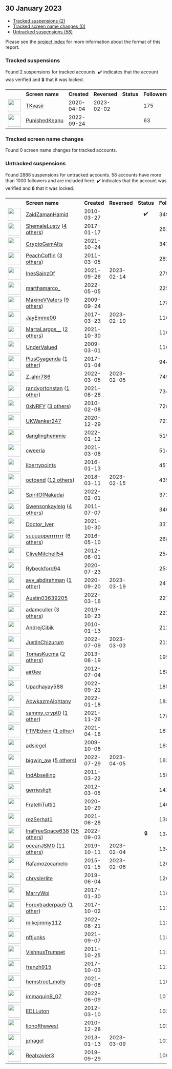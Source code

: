## 30 January 2023

* [Tracked suspensions (2)](#tracked-suspensions)
* [Tracked screen name changes (0)](#tracked-screen-name-changes)
* [Untracked suspensions (58)](#untracked-suspensions)

Please see the [project index](https://github.com/travisbrown/twitter-watch) for more information about the format of this report.

### Tracked suspensions

Found 2 suspensions for tracked accounts.
  ✔️ indicates that the account was verified and 🔒 that it was locked.

<table>
    <tr>
        <th></th>
        <th align="left">Screen name</th>
        <th align="left">Created</th>
        <th align="left">Reversed</th>
        <th align="left">Status</th>
        <th align="left">Followers</th>
        <th align="left">Ranking</th></tr>
    </tr>
        <tr>
            <td><a href="https://twitter.com/intent/user?user_id=1246249782596812800">
                <img src="https://pbs.twimg.com/profile_images/1270744423287193600/07dZkXPh_normal.jpg" width="40px" height="40px" align="center"/></a>
            </td>
            <td>
                <a href="https://twitter.com/TKvasir">TKvasir</a></td>
            <td>2020-04-04</td>
            <td>2023-02-02</td>
            <td align="center"></td>
            <td>175</td>
            <td>38565</td>
        </tr>
        <tr>
            <td><a href="https://twitter.com/intent/user?user_id=1573803442199486464">
                <img src="https://pbs.twimg.com/profile_images/1573803849776873472/fJyDRHEc_normal.jpg" width="40px" height="40px" align="center"/></a>
            </td>
            <td>
                <a href="https://twitter.com/PunishedKeanu">PunishedKeanu</a></td>
            <td>2022-09-24</td>
            <td></td>
            <td align="center"></td>
            <td>63</td>
            <td>97736</td>
        </tr></table>

### Tracked screen name changes

Found 0 screen name changes for tracked accounts.

### Untracked suspensions

Found 2888 suspensions for untracked accounts.
58 accounts have more than 1000 followers and are included here.
  ✔️ indicates that the account was verified and 🔒 that it was locked.

<table>
    <tr>
        <th></th>
        <th align="left">Screen name</th>
        <th align="left">Created</th>
        <th align="left">Reversed</th>
        <th align="left">Status</th>
        <th align="left">Followers</th>
    </tr>
        <tr>
            <td><a href="https://twitter.com/intent/user?user_id=126966274">
                <img src="https://pbs.twimg.com/profile_images/1581419959808319488/ckP-44_i_normal.jpg" width="40px" height="40px" align="center"/></a>
            </td>
            <td>
                <a href="https://twitter.com/ZaidZamanHamid">ZaidZamanHamid</a></td>
            <td>2010-03-27</td>
            <td></td>
            <td align="center">✔️</td>
            <td>349761</td>
        </tr>
        <tr>
            <td><a href="https://twitter.com/intent/user?user_id=821374953173852160">
                <img src="https://pbs.twimg.com/profile_images/1371363857067769859/YPhAZ8bi_normal.png" width="40px" height="40px" align="center"/></a>
            </td>
            <td>
                <a href="https://twitter.com/ShemaleLusty">ShemaleLusty</a>&nbsp;(<a href="https://api.memory.lol/v1/tw/id/821374953173852160">4 others</a>)&nbsp;</td>
            <td>2017-01-17</td>
            <td></td>
            <td align="center"></td>
            <td>261586</td>
        </tr>
        <tr>
            <td><a href="https://twitter.com/intent/user?user_id=1452337827711045635">
                <img src="https://pbs.twimg.com/profile_images/1585377740357877760/pkTOYrab_normal.jpg" width="40px" height="40px" align="center"/></a>
            </td>
            <td>
                <a href="https://twitter.com/CryptoGemAlts">CryptoGemAlts</a></td>
            <td>2021-10-24</td>
            <td></td>
            <td align="center"></td>
            <td>34316</td>
        </tr>
        <tr>
            <td><a href="https://twitter.com/intent/user?user_id=261061836">
                <img src="https://pbs.twimg.com/profile_images/920153895099355136/jRJTS-YQ_normal.jpg" width="40px" height="40px" align="center"/></a>
            </td>
            <td>
                <a href="https://twitter.com/PeachCoffin">PeachCoffin</a>&nbsp;(<a href="https://api.memory.lol/v1/tw/id/261061836">3 others</a>)&nbsp;</td>
            <td>2011-03-05</td>
            <td></td>
            <td align="center"></td>
            <td>28250</td>
        </tr>
        <tr>
            <td><a href="https://twitter.com/intent/user?user_id=1442117452440113161">
                <img src="https://pbs.twimg.com/profile_images/1523696719992610818/9Fl1amLt_normal.jpg" width="40px" height="40px" align="center"/></a>
            </td>
            <td>
                <a href="https://twitter.com/InesSainzOf">InesSainzOf</a></td>
            <td>2021-09-26</td>
            <td>2023-02-14</td>
            <td align="center"></td>
            <td>27903</td>
        </tr>
        <tr>
            <td><a href="https://twitter.com/intent/user?user_id=1522276598199771136">
                <img src="https://pbs.twimg.com/profile_images/1552925060645765120/ZNi3ok0A_normal.jpg" width="40px" height="40px" align="center"/></a>
            </td>
            <td>
                <a href="https://twitter.com/marthamarco_">marthamarco_</a></td>
            <td>2022-05-05</td>
            <td></td>
            <td align="center"></td>
            <td>22567</td>
        </tr>
        <tr>
            <td><a href="https://twitter.com/intent/user?user_id=77012250">
                <img src="https://pbs.twimg.com/profile_images/872592112327565312/ZLdK3xB8_normal.jpg" width="40px" height="40px" align="center"/></a>
            </td>
            <td>
                <a href="https://twitter.com/MaxineVVaters">MaxineVVaters</a>&nbsp;(<a href="https://api.memory.lol/v1/tw/id/77012250">9 others</a>)&nbsp;</td>
            <td>2009-09-24</td>
            <td></td>
            <td align="center"></td>
            <td>17852</td>
        </tr>
        <tr>
            <td><a href="https://twitter.com/intent/user?user_id=844935564897878016">
                <img src="https://pbs.twimg.com/profile_images/935996199517143041/bTWIn_lr_normal.jpg" width="40px" height="40px" align="center"/></a>
            </td>
            <td>
                <a href="https://twitter.com/JayEmme00">JayEmme00</a></td>
            <td>2017-03-23</td>
            <td>2023-02-10</td>
            <td align="center"></td>
            <td>11655</td>
        </tr>
        <tr>
            <td><a href="https://twitter.com/intent/user?user_id=1454582717375385603">
                <img src="https://pbs.twimg.com/profile_images/1592602042165444608/32vT2mem_normal.jpg" width="40px" height="40px" align="center"/></a>
            </td>
            <td>
                <a href="https://twitter.com/MartaLargos__">MartaLargos__</a>&nbsp;(<a href="https://api.memory.lol/v1/tw/id/1454582717375385603">2 others</a>)&nbsp;</td>
            <td>2021-10-30</td>
            <td></td>
            <td align="center"></td>
            <td>11073</td>
        </tr>
        <tr>
            <td><a href="https://twitter.com/intent/user?user_id=22341610">
                <img src="https://pbs.twimg.com/profile_images/1598244000841887744/AOtTOh3V_normal.jpg" width="40px" height="40px" align="center"/></a>
            </td>
            <td>
                <a href="https://twitter.com/UnderValued">UnderValued</a></td>
            <td>2009-03-01</td>
            <td></td>
            <td align="center"></td>
            <td>11049</td>
        </tr>
        <tr>
            <td><a href="https://twitter.com/intent/user?user_id=816571909752188928">
                <img src="https://pbs.twimg.com/profile_images/1511452139935215617/IpsUBP-u_normal.jpg" width="40px" height="40px" align="center"/></a>
            </td>
            <td>
                <a href="https://twitter.com/PiusGyagenda">PiusGyagenda</a>&nbsp;(<a href="https://api.memory.lol/v1/tw/id/816571909752188928">1 other</a>)&nbsp;</td>
            <td>2017-01-04</td>
            <td></td>
            <td align="center"></td>
            <td>9441</td>
        </tr>
        <tr>
            <td><a href="https://twitter.com/intent/user?user_id=1499940799601164290">
                <img src="https://pbs.twimg.com/profile_images/1568807675290390528/57Qp-5tE_normal.jpg" width="40px" height="40px" align="center"/></a>
            </td>
            <td>
                <a href="https://twitter.com/Z_ahir786">Z_ahir786</a></td>
            <td>2022-03-05</td>
            <td>2023-02-05</td>
            <td align="center"></td>
            <td>7455</td>
        </tr>
        <tr>
            <td><a href="https://twitter.com/intent/user?user_id=1431726535644434434">
                <img src="https://pbs.twimg.com/profile_images/1586690563465793537/VbnCspyb_normal.jpg" width="40px" height="40px" align="center"/></a>
            </td>
            <td>
                <a href="https://twitter.com/randyortonstan">randyortonstan</a>&nbsp;(<a href="https://api.memory.lol/v1/tw/id/1431726535644434434">1 other</a>)&nbsp;</td>
            <td>2021-08-28</td>
            <td></td>
            <td align="center"></td>
            <td>7341</td>
        </tr>
        <tr>
            <td><a href="https://twitter.com/intent/user?user_id=112456095">
                <img src="https://pbs.twimg.com/profile_images/1595536874910928896/U2jmfnic_normal.jpg" width="40px" height="40px" align="center"/></a>
            </td>
            <td>
                <a href="https://twitter.com/0xNRFY">0xNRFY</a>&nbsp;(<a href="https://api.memory.lol/v1/tw/id/112456095">3 others</a>)&nbsp;</td>
            <td>2010-02-08</td>
            <td></td>
            <td align="center"></td>
            <td>7282</td>
        </tr>
        <tr>
            <td><a href="https://twitter.com/intent/user?user_id=1343731925878534144">
                <img src="https://pbs.twimg.com/profile_images/1470607180521000965/V1s-ZIOE_normal.jpg" width="40px" height="40px" align="center"/></a>
            </td>
            <td>
                <a href="https://twitter.com/UKWanker247">UKWanker247</a></td>
            <td>2020-12-29</td>
            <td></td>
            <td align="center"></td>
            <td>7233</td>
        </tr>
        <tr>
            <td><a href="https://twitter.com/intent/user?user_id=1481405859414560769">
                <img src="https://pbs.twimg.com/profile_images/1590848420025180161/FCnyZ-Nw_normal.jpg" width="40px" height="40px" align="center"/></a>
            </td>
            <td>
                <a href="https://twitter.com/danglinghemmie">danglinghemmie</a></td>
            <td>2022-01-12</td>
            <td></td>
            <td align="center"></td>
            <td>5190</td>
        </tr>
        <tr>
            <td><a href="https://twitter.com/intent/user?user_id=1368911037181796360">
                <img src="https://pbs.twimg.com/profile_images/1592971821036752896/_aXFeJYD_normal.jpg" width="40px" height="40px" align="center"/></a>
            </td>
            <td>
                <a href="https://twitter.com/cweeria">cweeria</a></td>
            <td>2021-03-08</td>
            <td></td>
            <td align="center"></td>
            <td>5145</td>
        </tr>
        <tr>
            <td><a href="https://twitter.com/intent/user?user_id=4753880594">
                <img src="https://pbs.twimg.com/profile_images/1598891544349753345/qYgjDfQv_normal.jpg" width="40px" height="40px" align="center"/></a>
            </td>
            <td>
                <a href="https://twitter.com/libertypoints">libertypoints</a></td>
            <td>2016-01-13</td>
            <td></td>
            <td align="center"></td>
            <td>4576</td>
        </tr>
        <tr>
            <td><a href="https://twitter.com/intent/user?user_id=972834861734969344">
                <img src="https://pbs.twimg.com/profile_images/1564495065107443712/Xt6_TISA_normal.jpg" width="40px" height="40px" align="center"/></a>
            </td>
            <td>
                <a href="https://twitter.com/octoend">octoend</a>&nbsp;(<a href="https://api.memory.lol/v1/tw/id/972834861734969344">12 others</a>)&nbsp;</td>
            <td>2018-03-11</td>
            <td>2023-02-15</td>
            <td align="center"></td>
            <td>4398</td>
        </tr>
        <tr>
            <td><a href="https://twitter.com/intent/user?user_id=1488460186184519682">
                <img src="https://pbs.twimg.com/profile_images/1595479444302577666/ZCHPRH67_normal.png" width="40px" height="40px" align="center"/></a>
            </td>
            <td>
                <a href="https://twitter.com/SpiritOfNakadai">SpiritOfNakadai</a></td>
            <td>2022-02-01</td>
            <td></td>
            <td align="center"></td>
            <td>3723</td>
        </tr>
        <tr>
            <td><a href="https://twitter.com/intent/user?user_id=331173947">
                <img src="https://pbs.twimg.com/profile_images/1302709635753877517/vXOYmUhD_normal.jpg" width="40px" height="40px" align="center"/></a>
            </td>
            <td>
                <a href="https://twitter.com/Swensonkayleig">Swensonkayleig</a>&nbsp;(<a href="https://api.memory.lol/v1/tw/id/331173947">4 others</a>)&nbsp;</td>
            <td>2011-07-07</td>
            <td></td>
            <td align="center"></td>
            <td>3468</td>
        </tr>
        <tr>
            <td><a href="https://twitter.com/intent/user?user_id=1454485881331466242">
                <img src="https://pbs.twimg.com/profile_images/1487183983440195584/E2Jvv2iQ_normal.jpg" width="40px" height="40px" align="center"/></a>
            </td>
            <td>
                <a href="https://twitter.com/Doctor_Iver">Doctor_Iver</a></td>
            <td>2021-10-30</td>
            <td></td>
            <td align="center"></td>
            <td>3370</td>
        </tr>
        <tr>
            <td><a href="https://twitter.com/intent/user?user_id=729995359435501568">
                <img src="https://pbs.twimg.com/profile_images/1596844568825450499/_HdLsNWV_normal.jpg" width="40px" height="40px" align="center"/></a>
            </td>
            <td>
                <a href="https://twitter.com/suuuuuperrrrrrr">suuuuuperrrrrrr</a>&nbsp;(<a href="https://api.memory.lol/v1/tw/id/729995359435501568">6 others</a>)&nbsp;</td>
            <td>2016-05-10</td>
            <td></td>
            <td align="center"></td>
            <td>2687</td>
        </tr>
        <tr>
            <td><a href="https://twitter.com/intent/user?user_id=596877784">
                <img src="https://pbs.twimg.com/profile_images/1548605114847477763/n87iWePh_normal.jpg" width="40px" height="40px" align="center"/></a>
            </td>
            <td>
                <a href="https://twitter.com/CliveMitchell54">CliveMitchell54</a></td>
            <td>2012-06-01</td>
            <td></td>
            <td align="center"></td>
            <td>2542</td>
        </tr>
        <tr>
            <td><a href="https://twitter.com/intent/user?user_id=1286384461320527873">
                <img src="https://pbs.twimg.com/profile_images/1598847177471758336/M1rxTCV5_normal.jpg" width="40px" height="40px" align="center"/></a>
            </td>
            <td>
                <a href="https://twitter.com/Rybeckford94">Rybeckford94</a></td>
            <td>2020-07-23</td>
            <td></td>
            <td align="center"></td>
            <td>2530</td>
        </tr>
        <tr>
            <td><a href="https://twitter.com/intent/user?user_id=1307689567009599490">
                <img src="https://pbs.twimg.com/profile_images/1313167909078929410/4OULn4xY_normal.jpg" width="40px" height="40px" align="center"/></a>
            </td>
            <td>
                <a href="https://twitter.com/avv_abdirahman">avv_abdirahman</a>&nbsp;(<a href="https://api.memory.lol/v1/tw/id/1307689567009599490">1 other</a>)&nbsp;</td>
            <td>2020-09-20</td>
            <td>2023-03-19</td>
            <td align="center"></td>
            <td>2473</td>
        </tr>
        <tr>
            <td><a href="https://twitter.com/intent/user?user_id=1504048782232723465">
                <img src="https://pbs.twimg.com/profile_images/1572770313582026752/JquAK0Gs_normal.jpg" width="40px" height="40px" align="center"/></a>
            </td>
            <td>
                <a href="https://twitter.com/Austin03639205">Austin03639205</a></td>
            <td>2022-03-16</td>
            <td></td>
            <td align="center"></td>
            <td>2276</td>
        </tr>
        <tr>
            <td><a href="https://twitter.com/intent/user?user_id=1186821062052503553">
                <img src="https://pbs.twimg.com/profile_images/1594787673528475666/BfmRhcSa_normal.jpg" width="40px" height="40px" align="center"/></a>
            </td>
            <td>
                <a href="https://twitter.com/adamculler">adamculler</a>&nbsp;(<a href="https://api.memory.lol/v1/tw/id/1186821062052503553">3 others</a>)&nbsp;</td>
            <td>2019-10-23</td>
            <td></td>
            <td align="center"></td>
            <td>2228</td>
        </tr>
        <tr>
            <td><a href="https://twitter.com/intent/user?user_id=104576792">
                <img src="https://pbs.twimg.com/profile_images/1394037822567419906/fiBm_YSY_normal.jpg" width="40px" height="40px" align="center"/></a>
            </td>
            <td>
                <a href="https://twitter.com/AndrejCibik">AndrejCibik</a></td>
            <td>2010-01-13</td>
            <td></td>
            <td align="center"></td>
            <td>2129</td>
        </tr>
        <tr>
            <td><a href="https://twitter.com/intent/user?user_id=1545683336307294210">
                <img src="https://pbs.twimg.com/profile_images/1590011296648499200/8CQo-Chs_normal.jpg" width="40px" height="40px" align="center"/></a>
            </td>
            <td>
                <a href="https://twitter.com/JustinChizurum">JustinChizurum</a></td>
            <td>2022-07-09</td>
            <td>2023-03-03</td>
            <td align="center"></td>
            <td>2121</td>
        </tr>
        <tr>
            <td><a href="https://twitter.com/intent/user?user_id=1530677400">
                <img src="https://pbs.twimg.com/profile_images/1582138436634480658/laEDE-yy_normal.jpg" width="40px" height="40px" align="center"/></a>
            </td>
            <td>
                <a href="https://twitter.com/TomasKucma">TomasKucma</a>&nbsp;(<a href="https://api.memory.lol/v1/tw/id/1530677400">2 others</a>)&nbsp;</td>
            <td>2013-06-19</td>
            <td></td>
            <td align="center"></td>
            <td>1953</td>
        </tr>
        <tr>
            <td><a href="https://twitter.com/intent/user?user_id=626233086">
                <img src="https://pbs.twimg.com/profile_images/1583271099462258690/LMhPEuLo_normal.jpg" width="40px" height="40px" align="center"/></a>
            </td>
            <td>
                <a href="https://twitter.com/air0ee">air0ee</a></td>
            <td>2012-07-04</td>
            <td></td>
            <td align="center"></td>
            <td>1884</td>
        </tr>
        <tr>
            <td><a href="https://twitter.com/intent/user?user_id=1572541719761264641">
                <img src="https://pbs.twimg.com/profile_images/1576829776043855873/p1-UrEIW_normal.jpg" width="40px" height="40px" align="center"/></a>
            </td>
            <td>
                <a href="https://twitter.com/Upadhayay588">Upadhayay588</a></td>
            <td>2022-09-21</td>
            <td></td>
            <td align="center"></td>
            <td>1856</td>
        </tr>
        <tr>
            <td><a href="https://twitter.com/intent/user?user_id=1483483013006639114">
                <img src="https://pbs.twimg.com/profile_images/1598806153294749705/402MpSx0_normal.jpg" width="40px" height="40px" align="center"/></a>
            </td>
            <td>
                <a href="https://twitter.com/AbwkazmAlqhtany">AbwkazmAlqhtany</a></td>
            <td>2022-01-18</td>
            <td></td>
            <td align="center"></td>
            <td>1831</td>
        </tr>
        <tr>
            <td><a href="https://twitter.com/intent/user?user_id=1464321975178964993">
                <img src="https://pbs.twimg.com/profile_images/1566121482996142081/FNOeeQlU_normal.jpg" width="40px" height="40px" align="center"/></a>
            </td>
            <td>
                <a href="https://twitter.com/sammy_crypt0">sammy_crypt0</a>&nbsp;(<a href="https://api.memory.lol/v1/tw/id/1464321975178964993">1 other</a>)&nbsp;</td>
            <td>2021-11-26</td>
            <td></td>
            <td align="center"></td>
            <td>1786</td>
        </tr>
        <tr>
            <td><a href="https://twitter.com/intent/user?user_id=1382878554937905154">
                <img src="https://pbs.twimg.com/profile_images/1558799502995345410/ex1wj-0J_normal.jpg" width="40px" height="40px" align="center"/></a>
            </td>
            <td>
                <a href="https://twitter.com/FTMEdwin">FTMEdwin</a>&nbsp;(<a href="https://api.memory.lol/v1/tw/id/1382878554937905154">1 other</a>)&nbsp;</td>
            <td>2021-04-16</td>
            <td></td>
            <td align="center"></td>
            <td>1673</td>
        </tr>
        <tr>
            <td><a href="https://twitter.com/intent/user?user_id=80744878">
                <img src="https://pbs.twimg.com/profile_images/614609961587376128/oHFYkJTe_normal.jpg" width="40px" height="40px" align="center"/></a>
            </td>
            <td>
                <a href="https://twitter.com/adsiegel">adsiegel</a></td>
            <td>2009-10-08</td>
            <td></td>
            <td align="center"></td>
            <td>1638</td>
        </tr>
        <tr>
            <td><a href="https://twitter.com/intent/user?user_id=1552987948055834624">
                <img src="https://pbs.twimg.com/profile_images/1597567130102206464/aEDMRhuP_normal.jpg" width="40px" height="40px" align="center"/></a>
            </td>
            <td>
                <a href="https://twitter.com/bigwin_aw">bigwin_aw</a>&nbsp;(<a href="https://api.memory.lol/v1/tw/id/1552987948055834624">5 others</a>)&nbsp;</td>
            <td>2022-07-29</td>
            <td>2023-04-05</td>
            <td align="center"></td>
            <td>1637</td>
        </tr>
        <tr>
            <td><a href="https://twitter.com/intent/user?user_id=270531507">
                <img src="https://pbs.twimg.com/profile_images/1474139026261266436/37974D-4_normal.jpg" width="40px" height="40px" align="center"/></a>
            </td>
            <td>
                <a href="https://twitter.com/IndAbseiling">IndAbseiling</a></td>
            <td>2011-03-22</td>
            <td></td>
            <td align="center"></td>
            <td>1589</td>
        </tr>
        <tr>
            <td><a href="https://twitter.com/intent/user?user_id=515283007">
                <img src="https://pbs.twimg.com/profile_images/1597694212350279682/uW3ESgZJ_normal.jpg" width="40px" height="40px" align="center"/></a>
            </td>
            <td>
                <a href="https://twitter.com/gerriesligh">gerriesligh</a></td>
            <td>2012-03-05</td>
            <td></td>
            <td align="center"></td>
            <td>1415</td>
        </tr>
        <tr>
            <td><a href="https://twitter.com/intent/user?user_id=1321796161145954304">
                <img src="https://pbs.twimg.com/profile_images/1324837712457723904/iLwd1W_t_normal.jpg" width="40px" height="40px" align="center"/></a>
            </td>
            <td>
                <a href="https://twitter.com/FratelliTutti1">FratelliTutti1</a></td>
            <td>2020-10-29</td>
            <td></td>
            <td align="center"></td>
            <td>1406</td>
        </tr>
        <tr>
            <td><a href="https://twitter.com/intent/user?user_id=1409559727751716876">
                <img src="https://pbs.twimg.com/profile_images/1597311480059383808/mJ6If4-x_normal.jpg" width="40px" height="40px" align="center"/></a>
            </td>
            <td>
                <a href="https://twitter.com/rezSerhat1">rezSerhat1</a></td>
            <td>2021-06-28</td>
            <td></td>
            <td align="center"></td>
            <td>1384</td>
        </tr>
        <tr>
            <td><a href="https://twitter.com/intent/user?user_id=1565989366756810753">
                <img src="https://pbs.twimg.com/profile_images/1575009706455678977/AC3ybgTK_normal.jpg" width="40px" height="40px" align="center"/></a>
            </td>
            <td>
                <a href="https://twitter.com/InaFreeSpace638">InaFreeSpace638</a>&nbsp;(<a href="https://api.memory.lol/v1/tw/id/1565989366756810753">35 others</a>)&nbsp;</td>
            <td>2022-09-03</td>
            <td></td>
            <td align="center">🔒</td>
            <td>1348</td>
        </tr>
        <tr>
            <td><a href="https://twitter.com/intent/user?user_id=1182629121286754305">
                <img src="https://pbs.twimg.com/profile_images/1435961429484457987/8NnJCl8f_normal.jpg" width="40px" height="40px" align="center"/></a>
            </td>
            <td>
                <a href="https://twitter.com/oceanJSM0">oceanJSM0</a>&nbsp;(<a href="https://api.memory.lol/v1/tw/id/1182629121286754305">11 others</a>)&nbsp;</td>
            <td>2019-10-11</td>
            <td>2023-02-04</td>
            <td align="center"></td>
            <td>1345</td>
        </tr>
        <tr>
            <td><a href="https://twitter.com/intent/user?user_id=2979138389">
                <img src="https://pbs.twimg.com/profile_images/1551310910911877122/BR1tThIr_normal.jpg" width="40px" height="40px" align="center"/></a>
            </td>
            <td>
                <a href="https://twitter.com/Rafamozocamelo">Rafamozocamelo</a></td>
            <td>2015-01-15</td>
            <td>2023-02-06</td>
            <td align="center"></td>
            <td>1269</td>
        </tr>
        <tr>
            <td><a href="https://twitter.com/intent/user?user_id=1135849431939657728">
                <img src="https://pbs.twimg.com/profile_images/1467410624145772547/t4L9nyLv_normal.jpg" width="40px" height="40px" align="center"/></a>
            </td>
            <td>
                <a href="https://twitter.com/chryslerlite">chryslerlite</a></td>
            <td>2019-06-04</td>
            <td></td>
            <td align="center"></td>
            <td>1262</td>
        </tr>
        <tr>
            <td><a href="https://twitter.com/intent/user?user_id=825999824734392324">
                <img src="https://pbs.twimg.com/profile_images/1597269640631164929/Xt0dCLVA_normal.jpg" width="40px" height="40px" align="center"/></a>
            </td>
            <td>
                <a href="https://twitter.com/MarryWoi">MarryWoi</a></td>
            <td>2017-01-30</td>
            <td></td>
            <td align="center"></td>
            <td>1189</td>
        </tr>
        <tr>
            <td><a href="https://twitter.com/intent/user?user_id=914797748716785666">
                <img src="https://pbs.twimg.com/profile_images/1585227538967699457/OmNJ0Ov5_normal.jpg" width="40px" height="40px" align="center"/></a>
            </td>
            <td>
                <a href="https://twitter.com/Forextraderpau5">Forextraderpau5</a>&nbsp;(<a href="https://api.memory.lol/v1/tw/id/914797748716785666">1 other</a>)&nbsp;</td>
            <td>2017-10-02</td>
            <td></td>
            <td align="center"></td>
            <td>1139</td>
        </tr>
        <tr>
            <td><a href="https://twitter.com/intent/user?user_id=1561159340240814081">
                <img src="https://pbs.twimg.com/profile_images/1593855498448781315/D6G1KVli_normal.jpg" width="40px" height="40px" align="center"/></a>
            </td>
            <td>
                <a href="https://twitter.com/mikejimmy112">mikejimmy112</a></td>
            <td>2022-08-21</td>
            <td></td>
            <td align="center"></td>
            <td>1138</td>
        </tr>
        <tr>
            <td><a href="https://twitter.com/intent/user?user_id=1435087208332111874">
                <img src="https://pbs.twimg.com/profile_images/1499975974036951040/7crhlqNO_normal.jpg" width="40px" height="40px" align="center"/></a>
            </td>
            <td>
                <a href="https://twitter.com/nftjunks">nftjunks</a></td>
            <td>2021-09-07</td>
            <td></td>
            <td align="center"></td>
            <td>1136</td>
        </tr>
        <tr>
            <td><a href="https://twitter.com/intent/user?user_id=398170523">
                <img src="https://pbs.twimg.com/profile_images/905153863459753985/oCMWeClr_normal.jpg" width="40px" height="40px" align="center"/></a>
            </td>
            <td>
                <a href="https://twitter.com/VishnusTrumpet">VishnusTrumpet</a></td>
            <td>2011-10-25</td>
            <td></td>
            <td align="center"></td>
            <td>1117</td>
        </tr>
        <tr>
            <td><a href="https://twitter.com/intent/user?user_id=915319817044938752">
                <img src="https://pbs.twimg.com/profile_images/1403448042536247296/_FaMRnQD_normal.jpg" width="40px" height="40px" align="center"/></a>
            </td>
            <td>
                <a href="https://twitter.com/franzh915">franzh915</a></td>
            <td>2017-10-03</td>
            <td></td>
            <td align="center"></td>
            <td>1111</td>
        </tr>
        <tr>
            <td><a href="https://twitter.com/intent/user?user_id=1435548884957270022">
                <img src="https://pbs.twimg.com/profile_images/1435549300147298309/zW8-lykh_normal.jpg" width="40px" height="40px" align="center"/></a>
            </td>
            <td>
                <a href="https://twitter.com/hemstreet_molly">hemstreet_molly</a></td>
            <td>2021-09-08</td>
            <td></td>
            <td align="center"></td>
            <td>1105</td>
        </tr>
        <tr>
            <td><a href="https://twitter.com/intent/user?user_id=1534820074678370305">
                <img src="https://pbs.twimg.com/profile_images/1553021075868602369/RwtlYIrM_normal.jpg" width="40px" height="40px" align="center"/></a>
            </td>
            <td>
                <a href="https://twitter.com/immaquinB_07">immaquinB_07</a></td>
            <td>2022-06-09</td>
            <td></td>
            <td align="center"></td>
            <td>1076</td>
        </tr>
        <tr>
            <td><a href="https://twitter.com/intent/user?user_id=520817152">
                <img src="https://pbs.twimg.com/profile_images/1887284323/50285_150526491627597_1973430348_n_normal.jpg" width="40px" height="40px" align="center"/></a>
            </td>
            <td>
                <a href="https://twitter.com/EDLLuton">EDLLuton</a></td>
            <td>2012-03-10</td>
            <td></td>
            <td align="center"></td>
            <td>1039</td>
        </tr>
        <tr>
            <td><a href="https://twitter.com/intent/user?user_id=231421090">
                <img src="https://pbs.twimg.com/profile_images/1566107436469157888/ewLp0O7X_normal.jpg" width="40px" height="40px" align="center"/></a>
            </td>
            <td>
                <a href="https://twitter.com/lionofthewest">lionofthewest</a></td>
            <td>2010-12-28</td>
            <td></td>
            <td align="center"></td>
            <td>1035</td>
        </tr>
        <tr>
            <td><a href="https://twitter.com/intent/user?user_id=1084492086">
                <img src="https://abs.twimg.com/sticky/default_profile_images/default_profile_normal.png" width="40px" height="40px" align="center"/></a>
            </td>
            <td>
                <a href="https://twitter.com/jphagel">jphagel</a></td>
            <td>2013-01-13</td>
            <td>2023-03-09</td>
            <td align="center"></td>
            <td>1011</td>
        </tr>
        <tr>
            <td><a href="https://twitter.com/intent/user?user_id=1178355697018384385">
                <img src="https://pbs.twimg.com/profile_images/1555212329117270016/UDe2Au3k_normal.jpg" width="40px" height="40px" align="center"/></a>
            </td>
            <td>
                <a href="https://twitter.com/Realxavier3">Realxavier3</a></td>
            <td>2019-09-29</td>
            <td></td>
            <td align="center"></td>
            <td>1007</td>
        </tr></table>
